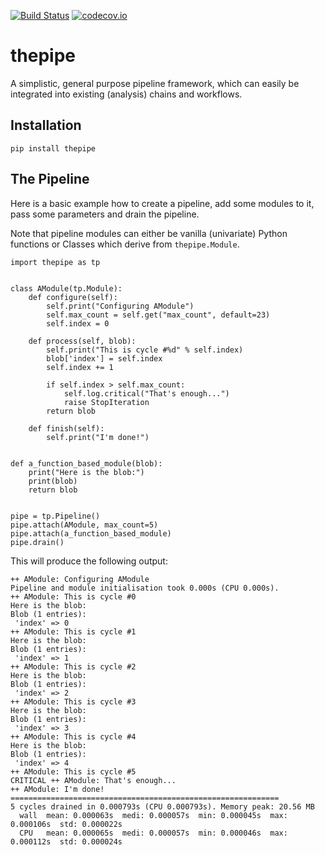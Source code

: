 [![Build Status](https://travis-ci.org/tamasgal/thepipe.svg?branch=master)](https://travis-ci.org/tamasgal/thepipe)
[![codecov.io](http://codecov.io/github/tamasgal/thepipe/coverage.svg?branch=master)](http://codecov.io/github/tamasgal/thepipe?branch=master)


# thepipe
A simplistic, general purpose pipeline framework, which can easily be
integrated into existing (analysis) chains and workflows.

## Installation

```
pip install thepipe
```

## The Pipeline
Here is a basic example how to create a pipeline, add some modules to it, pass
some parameters and drain the pipeline.

Note that pipeline modules can either be vanilla (univariate) Python functions
or Classes which derive from `thepipe.Module`. 

```
import thepipe as tp


class AModule(tp.Module):
    def configure(self):
        self.print("Configuring AModule")
        self.max_count = self.get("max_count", default=23)
        self.index = 0

    def process(self, blob):
        self.print("This is cycle #%d" % self.index)
        blob['index'] = self.index
        self.index += 1

        if self.index > self.max_count:
            self.log.critical("That's enough...")
            raise StopIteration
        return blob

    def finish(self):
        self.print("I'm done!")


def a_function_based_module(blob):
    print("Here is the blob:")
    print(blob)
    return blob


pipe = tp.Pipeline()
pipe.attach(AModule, max_count=5)
pipe.attach(a_function_based_module)
pipe.drain()
```

This will produce the following output:

```
++ AModule: Configuring AModule
Pipeline and module initialisation took 0.000s (CPU 0.000s).
++ AModule: This is cycle #0
Here is the blob:
Blob (1 entries):
 'index' => 0
++ AModule: This is cycle #1
Here is the blob:
Blob (1 entries):
 'index' => 1
++ AModule: This is cycle #2
Here is the blob:
Blob (1 entries):
 'index' => 2
++ AModule: This is cycle #3
Here is the blob:
Blob (1 entries):
 'index' => 3
++ AModule: This is cycle #4
Here is the blob:
Blob (1 entries):
 'index' => 4
++ AModule: This is cycle #5
CRITICAL ++ AModule: That's enough...
++ AModule: I'm done!
============================================================
5 cycles drained in 0.000793s (CPU 0.000793s). Memory peak: 20.56 MB
  wall  mean: 0.000063s  medi: 0.000057s  min: 0.000045s  max: 0.000106s  std: 0.000022s
  CPU   mean: 0.000065s  medi: 0.000057s  min: 0.000046s  max: 0.000112s  std: 0.000024s
```
